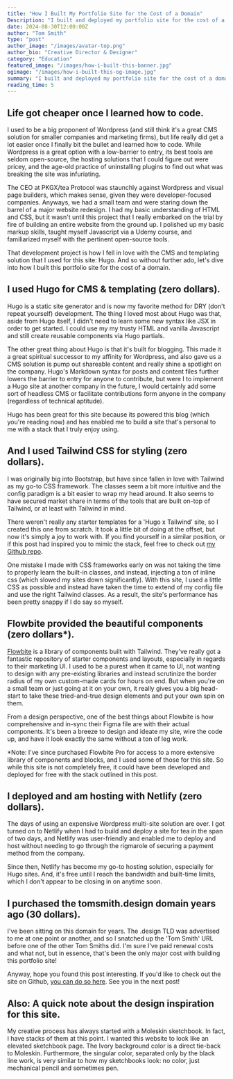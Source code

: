 ```yaml
---
title: "How I Built My Portfolio Site for the Cost of a Domain"
Description: "I built and deployed my portfolio site for the cost of a domain using Hugo, Tailwind CSS, Flowbite, and Netlify."
date: 2024-08-30T12:00:00Z
author: "Tom Smith"
type: "post"
author_image: "/images/avatar-top.png"
author_bio: "Creative Director & Designer"
category: "Education"
featured_image: "/images/how-i-built-this-banner.jpg"
ogimage: "/images/how-i-built-this-og-image.jpg"
summary: "I built and deployed my portfolio site for the cost of a domain using Hugo, Tailwind CSS, Flowbite, and Netlify."
reading_time: 5
---
```


<h2 class="text-2xl font-bold text-gunmetal">Life got cheaper once I learned how to code.</h2>

<p class="text-gunmetal">I used to be a big proponent of Wordpress (and still think it's a great CMS solution for smaller companies and marketing firms), but life really did get a lot easier once I finally bit the bullet and learned how to code. While Wordpress is a great option with a low-barrier to entry, its best tools are seldom open-source, the hosting solutions that I could figure out were pricey, and the age-old practice of uninstalling plugins to find out what was breaking the site was infuriating.</p>

<p class="text-gunmetal">The CEO at PKGX/tea Protocol was staunchly against Wordpress and visual page builders, which makes sense, given they were developer-focused companies. Anyways, we had a small team and were staring down the barrel of a major website redesign. I had my basic understanding of HTML and CSS, but it wasn't until this project that I really embarked on the trial by fire of building an entire website from the ground up. I polished up my basic markup skills, taught myself Javascript via a Udemy course, and familiarized myself with the pertinent open-source tools.</p>

<p class="text-gunmetal">That development project is how I fell in love with the CMS and templating solution that I used for this site: Hugo. And so without further ado, let's dive into how I built this portfolio site for the cost of a domain.</p>

<h2 class="text-2xl text-gunmetal">I used Hugo for CMS & templating (zero dollars).</h2>

<p class="text-gunmetal">Hugo is a static site generator and is now my favorite method for DRY (don't repeat yourself) development. The thing I loved most about Hugo was that, aside from Hugo itself, I didn't need to learn some new syntax like JSX in order to get started. I could use my my trusty HTML and vanilla Javascript and still create reusable components via Hugo partials.</p>

<p class="text-gunmetal">The other great thing about Hugo is that it's built for blogging. This made it a great spiritual successor to my affinity for Wordpress, and also gave us a CMS solution is pump out shareable content and really shine a spotlight on the company. Hugo's Markdown syntax for posts and content files further lowers the barrier to entry for anyone to contribute, but were I to implement a Hugo site at another company in the future, I would certainly add some sort of headless CMS or facilitate contributions form anyone in the company (regardless of technical aptitude).</p>

<p class="text-gunmetal">Hugo has been great for this site because its powered this blog (which you're reading now) and has enabled me to build a site that's personal to me with a stack that I truly enjoy using.</p>

<h2 class="text-2xl text-gunmetal">And I used Tailwind CSS for styling (zero dollars).</h2>

<p class="text-gunmetal">I was originally big into Bootstrap, but have since fallen in love with Tailwind as my go-to CSS framework. The classes seem a bit more intuitive and the config paradigm is a bit easier to wrap my head around. It also seems to have secured market share in terms of the tools that are built on-top of Tailwind, or at least with Tailwind in mind.</p>

<p class="text-gunmetal">There weren't really any starter templates for a 'Hugo x Tailwind' site, so I created this one from scratch. It took a little bit of doing at the offset, but now it's simply a joy to work with. If you find yourself in a similar position, or if this post had inspired you to mimic the stack, feel free to check out <a href="https://github.com/tsmitty11/portfolio-site" target="_blank" class="text-blue-700">my Github repo</a>.</p>

<p class="text-gunmetal">One mistake I made with CSS frameworks early on was not taking the time to properly learn the built-in classes, and instead, injecting a ton of inline css (which slowed my sites down significantly). With this site, I used a little CSS as possible and instead have taken the time to extend of my config file and use the right Tailwind classes. As a result, the site's performance has been pretty snappy if I do say so myself.</p>

<h2 class="text-2xl text-gunmetal">Flowbite provided the beautiful components (zero dollars*).</h2>

<p class="text-gunmetal"><a href="https://flowbite.com/docs/getting-started/introduction/" target="_blank" class="text-blue-700">Flowbite</a> is a library of components built with Tailwind. They've really got a fantastic repository of starter components and layouts, especially in regards to their marketing UI. I used to be a purest when it came to UI, not wanting to design with any pre-existing libraries and instead scrutinize the border radius of my own custom-made cards for hours on end. But when you're on a small team or just going at it on your own, it really gives you a big head-start to take these tried-and-true design elements and put your own spin on them.</p>

<p class="text-gunmetal">From a design perspective, one of the best things about Flowbite is how comprehensive and in-sync their Figma file are with their actual components. It's been a breeze to design and ideate my site, wire the code up, and have it look exactly the same without a ton of leg work.</p>

<p class="text-gunmetal"><span class="font-semibold">*Note:</span> I've since purchased Flowbite Pro for access to a more extensive library of components and blocks, and I used some of those for this site. So while this site is not completely free, it could have been developed and deployed for free with the stack outlined in this post.</p>

<h2 class="text-2xl text-gunmetal">I deployed and am hosting with Netlify (zero dollars).</h2>

<p class="text-gunmetal">The days of using an expensive Wordpress multi-site solution are over. I got turned on to Netlify when I had to build and deploy a site for tea in the span of two days, and Netlify was user-friendly and enabled me to deploy and host without needing to go through the rigmarole of securing a payment method from the company.</p>

<p class="text-gunmetal">Since then, Netlify has become my go-to hosting solution, especially for Hugo sites. And, it's free until I reach the bandwidth and built-time limits, which I don't appear to be closing in on anytime soon.</p>

<h2 class="text-2xl text-gunmetal">I purchased the tomsmith.design domain years ago (30 dollars).</h2>

<p class="text-gunmetal">I've been sitting on this domain for years. The .design TLD was advertised to me at one point or another, and so I snatched up the 'Tom Smith' URL before one of the other Tom Smiths did. I'm sure I've paid renewal costs and what not, but in essence, that's been the only major cost with building this portfolio site!</p>

<p class="text-gunmetal">Anyway, hope you found this post interesting. If you'd like to check out the site on Github, <a href="https://github.com/tsmitty11/portfolio-site" target="_blank" class="text-blue-700">you can do so here</a>. See you in the next post!</p>

<h2 class="text-2xl text-gunmetal">Also: A quick note about the design inspiration for this site.</h2>

<p class="text-gunmetal">My creative process has always started with a Moleskin sketchbook. In fact, I have stacks of them at this point. I wanted this website to look like an elevated sketchbook page. The Ivory background color is a direct tie-back to Moleskin. Furthermore, the singular color, separated only by the black line work, is very similar to how my sketchbooks look: no color, just mechanical pencil and sometimes pen. </p>

